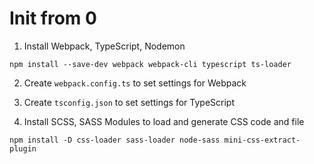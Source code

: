 # Init from 0


1. Install Webpack, TypeScript, Nodemon
```shell
npm install --save-dev webpack webpack-cli typescript ts-loader
```

2. Create `webpack.config.ts` to set settings for Webpack

3. Create `tsconfig.json` to set settings for TypeScript

4. Install SCSS, SASS Modules to load and generate CSS code and file

```shell
npm install -D css-loader sass-loader node-sass mini-css-extract-plugin
```
